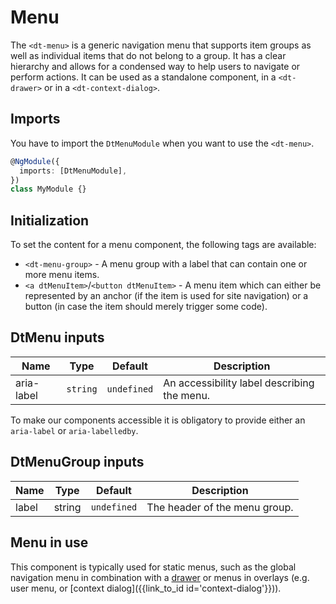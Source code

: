 # Menu

The `<dt-menu>` is a generic navigation menu that supports item groups as well
as individual items that do not belong to a group. It has a clear hierarchy and
allows for a condensed way to help users to navigate or perform actions. It can
be used as a standalone component, in a `<dt-drawer>` or in a
`<dt-context-dialog>`.

<docs-source-example example="MenuDefaultExample"></docs-source-example>

## Imports

You have to import the `DtMenuModule` when you want to use the `<dt-menu>`.

```typescript
@NgModule({
  imports: [DtMenuModule],
})
class MyModule {}
```

## Initialization

To set the content for a menu component, the following tags are available:

- `<dt-menu-group>` - A menu group with a label that can contain one or more
  menu items.
- `<a dtMenuItem>`/`<button dtMenuItem>` - A menu item which can either be
  represented by an anchor (if the item is used for site navigation) or a button
  (in case the item should merely trigger some code).

## DtMenu inputs

| Name       | Type     | Default     | Description                                 |
| ---------- | -------- | ----------- | ------------------------------------------- |
| aria-label | `string` | `undefined` | An accessibility label describing the menu. |

To make our components accessible it is obligatory to provide either an
`aria-label` or `aria-labelledby`.

## DtMenuGroup inputs

| Name  | Type   | Default     | Description                   |
| ----- | ------ | ----------- | ----------------------------- |
| label | string | `undefined` | The header of the menu group. |

## Menu in use

This component is typically used for static menus, such as the global navigation
menu in combination with a [drawer](/components/drawer) or menus in overlays
(e.g. user menu, or [context dialog]({{link_to_id id='context-dialog'}})).

<docs-source-example example="MenuWithinDrawerExample" fullwidth="true"></docs-source-example>

<docs-source-example example="MenuWithinContextDialogExample"></docs-source-example>
